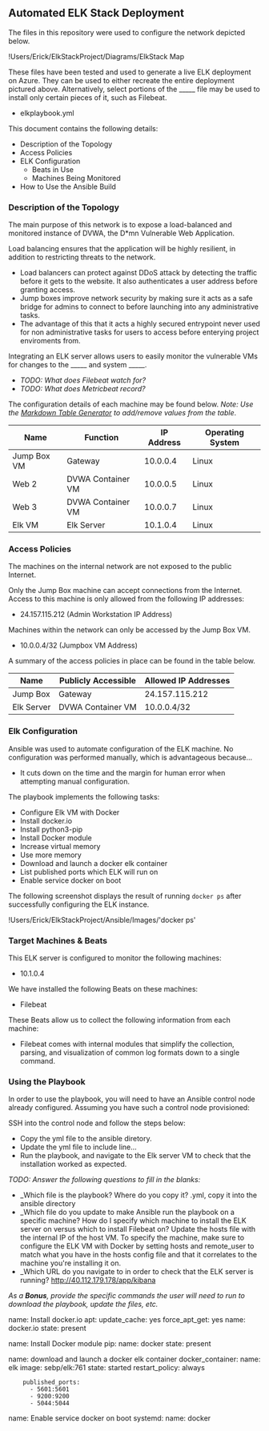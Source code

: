 ## Automated ELK Stack Deployment

The files in this repository were used to configure the network depicted below.

!Users/Erick/ElkStackProject/Diagrams/ElkStack Map

These files have been tested and used to generate a live ELK deployment on Azure. They can be used to either recreate the entire deployment pictured above. Alternatively, select portions of the _____ file may be used to install only certain pieces of it, such as Filebeat.

  - elkplaybook.yml

This document contains the following details:
- Description of the Topology
- Access Policies
- ELK Configuration
  - Beats in Use
  - Machines Being Monitored
- How to Use the Ansible Build


### Description of the Topology

The main purpose of this network is to expose a load-balanced and monitored instance of DVWA, the D*mn Vulnerable Web Application.

Load balancing ensures that the application will be highly resilient, in addition to restricting threats to the network.
- Load balancers can protect against DDoS attack by detecting the traffic before it gets to the website. It also authenticates a user address before granting access. 
- Jump boxes improve network security by making sure it acts as a safe bridge for admins to connect to before launching into any administrative tasks.
- The advantage of this that it acts a highly secured entrypoint never used for non administrative tasks for users to access before enterying project enviroments from. 

Integrating an ELK server allows users to easily monitor the vulnerable VMs for changes to the _____ and system _____.
- _TODO: What does Filebeat watch for?_
- _TODO: What does Metricbeat record?_

The configuration details of each machine may be found below.
_Note: Use the [Markdown Table Generator](http://www.tablesgenerator.com/markdown_tables) to add/remove values from the table_.

| Name        | Function          | IP Address | Operating System |
|-------------|-------------------|------------|------------------|
| Jump Box VM | Gateway           | 10.0.0.4   | Linux            |
| Web 2       | DVWA Container VM | 10.0.0.5   | Linux            |
| Web 3       | DVWA Container VM | 10.0.0.7   | Linux            |
| Elk VM      | Elk Server        | 10.1.0.4   | Linux            |

### Access Policies

The machines on the internal network are not exposed to the public Internet. 

Only the Jump Box machine can accept connections from the Internet. Access to this machine is only allowed from the following IP addresses:
- 24.157.115.212 (Admin Workstation IP Address)

Machines within the network can only be accessed by the Jump Box VM.
- 10.0.0.4/32 (Jumpbox VM Address)

A summary of the access policies in place can be found in the table below.

| Name       | Publicly Accessible | Allowed IP Addresses |
|------------|---------------------|----------------------|
| Jump Box   | Gateway             | 24.157.115.212       |
| Elk Server | DVWA Container VM   | 10.0.0.4/32          |

### Elk Configuration

Ansible was used to automate configuration of the ELK machine. No configuration was performed manually, which is advantageous because...
- It cuts down on the time and the margin for human error when attempting manual configuration.

The playbook implements the following tasks:
- Configure Elk VM with Docker
- Install docker.io
- Install python3-pip
- Install Docker module
- Increase virtual memory
- Use more memory
- Download and launch a docker elk container
- List published ports which ELK will run on
- Enable service docker on boot

The following screenshot displays the result of running `docker ps` after successfully configuring the ELK instance.

!Users/Erick/ElkStackProject/Ansible/Images/'docker ps'

### Target Machines & Beats
This ELK server is configured to monitor the following machines:
- 10.1.0.4

We have installed the following Beats on these machines:
- Filebeat

These Beats allow us to collect the following information from each machine:
- Filebeat comes with internal modules that simplify the collection, parsing, and visualization of common log formats down to a single command.

### Using the Playbook
In order to use the playbook, you will need to have an Ansible control node already configured. Assuming you have such a control node provisioned: 

SSH into the control node and follow the steps below:
- Copy the yml file to the ansible diretory.
- Update the yml file to include line...
- Run the playbook, and navigate to the Elk server VM to check that the installation worked as expected.

_TODO: Answer the following questions to fill in the blanks:_
- _Which file is the playbook? Where do you copy it? .yml, copy it into the ansible directory
- _Which file do you update to make Ansible run the playbook on a specific machine? How do I specify which machine to install the ELK server on versus which to install Filebeat on? Update the hosts file with the internal IP of the host VM. To specify the machine, make sure to configure the ELK VM with Docker by setting hosts and remote_user to match what you have in the hosts config file and that it correlates to the machine you're installing it on.
- _Which URL do you navigate to in order to check that the ELK server is running? http://40.112.179.178/app/kibana

_As a **Bonus**, provide the specific commands the user will need to run to download the playbook, update the files, etc._

name: Install docker.io
      apt:
        update_cache: yes
        force_apt_get: yes
        name: docker.io
        state: present
		
name: Install Docker module
      pip:
        name: docker
        state: present
		
name: download and launch a docker elk container
      docker_container:
        name: elk
        image: sebp/elk:761
        state: started
        restart_policy: always
       
        published_ports:
          - 5601:5601
          - 9200:9200
          - 5044:5044
		  
name: Enable service docker on boot
      systemd:
        name: docker